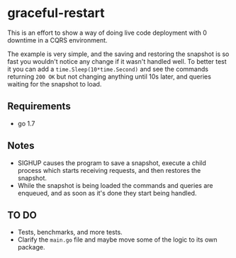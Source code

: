 # graceful-restart
This is an effort to show a way of doing live code deployment with 0 downtime in a CQRS environment.

The example is very simple, and the saving and restoring the snapshot is so fast you wouldn't notice any change if it wasn't handled well. To better test it you can add a `time.Sleep(10*time.Second)` and see the commands returning `200 OK` but not changing anything until 10s later, and queries waiting for the snapshot to load.

## Requirements
- go 1.7

## Notes
- SIGHUP causes the program to save a snapshot, execute a child process which starts receiving requests, and then restores the snapshot.
- While the snapshot is being loaded the commands and queries are enqueued, and as soon as it's done they start being handled.

## TO DO
- Tests, benchmarks, and more tests.
- Clarify the `main.go` file and maybe move some of the logic to its own package.